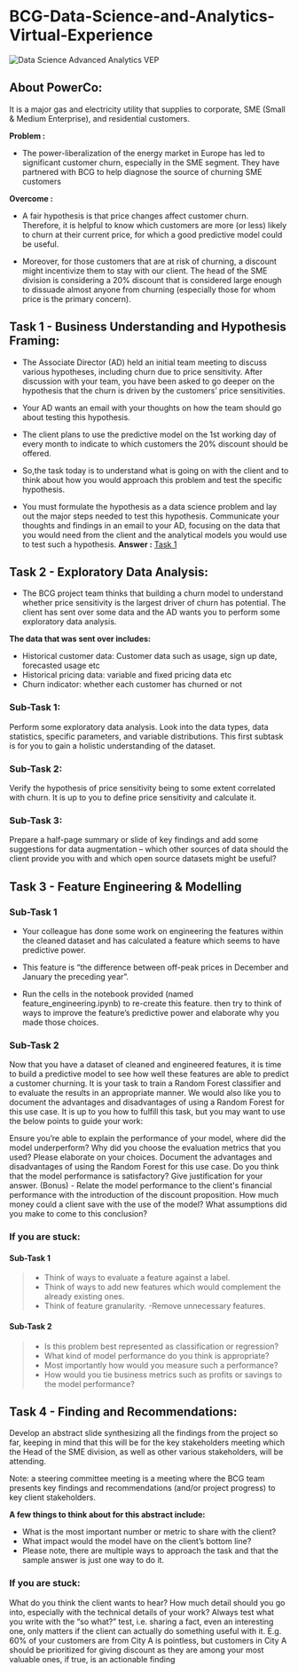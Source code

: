 # BCG-Data-Science-and-Analytics-Virtual-Experience
![Data Science   Advanced Analytics VEP](https://user-images.githubusercontent.com/82594129/225690586-ef6095dc-a2e4-4835-8061-6707adf54c08.png)

## About PowerCo:
It is a major gas and electricity utility that supplies to corporate, SME (Small & Medium Enterprise), and residential customers. 

**Problem :**
 - The power-liberalization of the energy market in Europe has led to significant customer churn, especially in the SME segment. They have partnered with BCG to help diagnose the source of churning SME customers

**Overcome :**
 - A fair hypothesis is that price changes affect customer churn. Therefore, it is helpful to know which customers are more (or less) likely to churn at their current price, for which a good predictive model could be useful.

 - Moreover, for those customers that are at risk of churning, a discount might incentivize them to stay with our client. The head of the SME division is considering a 20% discount that is considered large enough to dissuade almost anyone from churning (especially those for whom price is the primary concern).

## Task 1 - Business Understanding and Hypothesis Framing:
 - The Associate Director (AD) held an initial team meeting to discuss various hypotheses, including churn due to price sensitivity. After discussion with your team, you have been asked to go deeper on the hypothesis that the churn is driven by the customers’ price sensitivities. 

 - Your AD wants an email with your thoughts on how the team should go about testing this hypothesis.

 - The client plans to use the predictive model on the 1st working day of every month to indicate to which customers the 20% discount should be offered.
 
 - So,the task today is to understand what is going on with the client and to think about how you would approach this problem and test the specific hypothesis.

 - You must formulate the hypothesis as a data science problem and lay out the major steps needed to test this hypothesis. Communicate your thoughts and findings in an email to your AD, focusing on the data that you would need from the client and the analytical models you would use to test such a hypothesis.
 **Answer :** [Task 1](https://github.com/Sinhaaz/BCG-Data-Science-and-Analytics-Virtual-Experience/blob/main/Email%20to%20AD%20-%20Task%201.pdf)

## Task 2 - Exploratory Data Analysis:

 - The BCG project team thinks that building a churn model to understand whether price sensitivity is the largest driver of churn has potential. The client has sent over some data and the AD wants you to perform some exploratory data analysis.

**The data that was sent over includes:**

 - Historical customer data: Customer data such as usage, sign up date, forecasted usage etc
 - Historical pricing data: variable and fixed pricing data etc
 - Churn indicator: whether each customer has churned or not

### Sub-Task 1:
Perform some exploratory data analysis. Look into the data types, data statistics, specific parameters, and variable distributions. This first subtask is for you to gain a holistic understanding of the dataset.

### Sub-Task 2:
Verify the hypothesis of price sensitivity being to some extent correlated with churn. It is up to you to define price sensitivity and calculate it.

### Sub-Task 3:
Prepare a half-page summary or slide of key findings and add some suggestions for data augmentation – which other sources of data should the client provide you with and which open source datasets might be useful?

## Task 3 - Feature Engineering & Modelling

### Sub-Task 1
 - Your colleague has done some work on engineering the features within the cleaned dataset and has calculated a feature which seems to have predictive power. 

 - This feature is “the difference between off-peak prices in December and January the preceding year”. 

 - Run the cells in the notebook provided (named feature_engineering.ipynb) to re-create this feature. then try to think of ways to improve the feature’s predictive power and elaborate why you made those choices. 

### Sub-Task 2

Now that you have a dataset of cleaned and engineered features, it is time to build a predictive model to see how well these features are able to predict a customer churning. It is your task to train a Random Forest classifier and to evaluate the results in an appropriate manner. We would also like you to document the advantages and disadvantages of using a Random Forest for this use case. It is up to you how to fulfill this task, but you may want to use the below points to guide your work:

Ensure you’re able to explain the performance of your model, where did the model underperform?
Why did you choose the evaluation metrics that you used? Please elaborate on your choices.
Document the advantages and disadvantages of using the Random Forest for this use case.
Do you think that the model performance is satisfactory? Give justification for your answer.
(Bonus) - Relate the model performance to the client's financial performance with the introduction of the discount proposition. How much money could a client save with the use of the model? What assumptions did you make to come to this conclusion?


### If you are stuck:

#### Sub-Task 1

 >- Think of ways to evaluate a feature against a label.
 >- Think of ways to add new features which would complement the already existing ones. 
 >- Think of feature granularity. 
 >-Remove unnecessary features.

#### Sub-Task 2
 
 >- Is this problem best represented as classification or regression? 
 >- What kind of model performance do you think is appropriate? 
 >- Most importantly how would you measure such a performance? 
 >- How would you tie business metrics such as profits or savings to the model performance?

## Task 4 - Finding and Recommendations:

Develop an abstract slide synthesizing all the findings from the project so far, keeping in mind that this will be for the key stakeholders meeting which the Head of the SME division, as well as other various stakeholders, will be attending.

Note: a steering committee meeting is a meeting where the BCG team presents key findings and recommendations (and/or project progress) to key client stakeholders.

**A few things to think about for this abstract include:**

 - What is the most important number or metric to share with the client?
 - What impact would the model have on the client’s bottom line?
 - Please note, there are multiple ways to approach the task and that the sample answer is just one way to do it.

### If you are stuck:

What do you think the client wants to hear? How much detail should you go into, especially with the technical details of your work? 
Always test what you write with the “so what?” test, i.e. sharing a fact, even an interesting one, only matters if the client can actually do something useful with it. E.g. 60% of your customers are from City A is pointless, but customers in City A should be prioritized for giving discount as they are among your most valuable ones, if true, is an actionable finding
